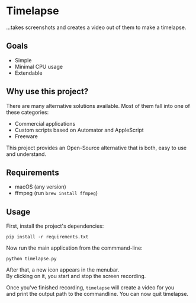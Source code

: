 # Timelapse

...takes screenshots and creates a video out of them to make a timelapse.

## Goals

* Simple
* Minimal CPU usage
* Extendable

## Why use this project?

There are many alternative solutions available.
Most of them fall into one of these categories:

* Commercial applications
* Custom scripts based on Automator and AppleScript
* Freeware

This project provides an Open-Source alternative that is both,
easy to use and understand.

## Requirements

* macOS (any version)
* ffmpeg (run `brew install ffmpeg`)

## Usage

First, install the project's dependencies:

```shell
pip install -r requirements.txt
```

Now run the main application from the commmand-line:

```shell
python timelapse.py
```

After that, a new icon appears in the menubar.  
By clicking on it, you start and stop the screen recording.  

Once you've finished recording, `timelapse` will create a video for you  
and print the output path to the commandline.
You can now quit timelapse.
